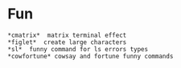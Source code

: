 # Fun
	*cmatrix*  matrix terminal effect
	*figlet*  create large characters
	*sl*  funny command for ls errors types
	*cowfortune* cowsay and fortune funny commands

